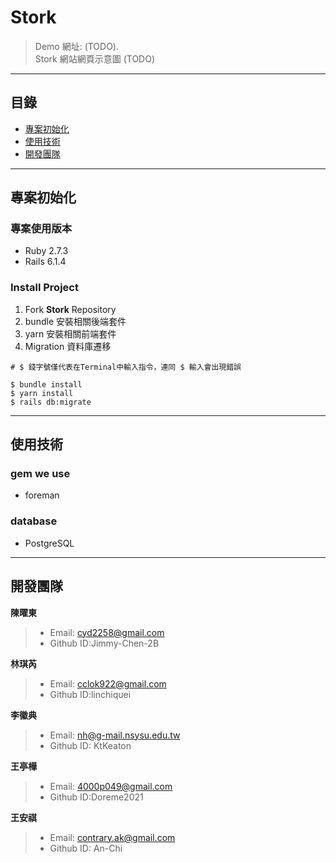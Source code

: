 **Stork**
===

>Demo 網址:  (TODO).    
>Stork 網站網頁示意圖 (TODO)

---

## **目錄**

- [專案初始化](https://github.com/5xDisco/Stork#專案初始化)
- [使用技術](https://github.com/5xDisco/Stork#使用技術)
- [開發團隊](https://github.com/5xDisco/Stork#開發團隊)


---


## **專案初始化**

### 專案使用版本
- Ruby 2.7.3
- Rails 6.1.4


### Install Project
>
1. Fork **Stork** Repository
2. bundle 安裝相關後端套件
3. yarn  安裝相關前端套件
4. Migration 資料庫遷移
```console
# $ 錢字號僅代表在Terminal中輸入指令，連同 $ 輸入會出現錯誤

$ bundle install
$ yarn install
$ rails db:migrate
```

---

## 使用技術
### gem we use
- foreman

### database 
- PostgreSQL


---

## 開發團隊

**陳曜東**
>+ Email: cyd2258@gmail.com
>+ Github ID:Jimmy-Chen-2B

**林琪芮**
>+ Email: cclok922@gmail.com
>+ Github ID:linchiquei

**李徽典**
>+ Email: nh@g-mail.nsysu.edu.tw
>+ Github ID: KtKeaton

**王亭樺**
>+ Email: 4000p049@gmail.com
>+ Github ID:Doreme2021

**王安祺**
>+ Email: contrary.ak@gmail.com
>+ Github ID: An-Chi
